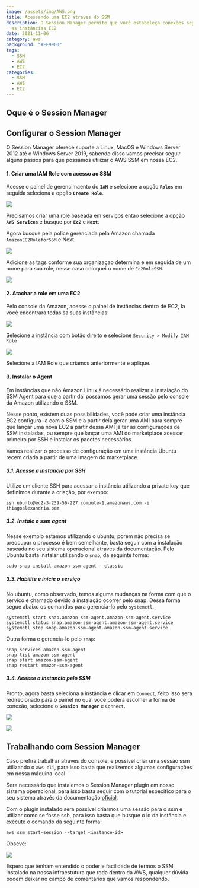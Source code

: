```yaml
---
image: /assets/img/AWS.png
title: Acessando uma EC2 atraves do SSM
description: O Session Manager permite que você estabeleça conexões seguras para
  as instâncias EC2
date: 2021-11-06
category: aws
background: "#FF9900"
tags:
  - SSM
  - AWS
  - EC2
categories:
  - SSM
  - AWS
  - EC2
---
```

## Oque é o Session Manager

## Configurar o Session Manager

O Session Manager oferece suporte a Linux, MacOS e Windows Server 2012 até o Windows Server 2019, sabendo disso vamos precisar seguir alguns passos para que possamos utilizar o AWS SSM em nossa EC2.

#### 1. Criar uma IAM Role com acesso ao SSM

Acesse o painel de gerencimaento do **`IAM`** e selecione a opção **`Roles`** em seguida seleciona a opção **`Create Role`**.

![](/assets/img/create-role.png)

Precisamos criar uma role baseada em serviços entao selecione a opção **`AWS Services`** e busque por **`Ec2`** e **`Next`**.

Agora busque pela police gerenciada pela Amazon chamada `AmazonEC2RoleforSSM` e Next.

![](/assets/img/police-role.png)

Adicione as tags conforme sua organizaçao determina e em seguida de um nome para sua role, nesse caso coloquei o nome de `Ec2RoleSSM`.

![](/assets/img/review-role.png)

#### 2. Atachar a role em uma EC2

Pelo console da Amazon, acesse o painel de instâncias dentro de EC2, la você encontrara todas sa suas instâncias:

![](/assets/img/lista-instancia.png)

Selecione a instância com botão direito e selecione `Security > Modify IAM Role`

![](/assets/img/atach-role.png)

Selecione a IAM Role que criamos anteriormente e aplique. 

#### 3. Instalar o Agent

Em instâncias que não Amazon Linux á necessário realizar a instalação do SSM Agent para que a partir dai possamos gerar uma sessão pelo console da Amazon utilizando o SSM.

Nesse ponto, existem duas possibilidades, você pode criar uma instância EC2 configura-la com o SSM e a partir dela gerar uma AMI para sempre que lançar uma nova EC2 a partir dessa AMI já ter as configurações de SSM instaladas, ou sempre que lançar uma AMI do marketplace acessar primeiro por SSH e instalar os pacotes necessários.

Vamos realizar o processo de configuração em uma instância Ubuntu recem criada a partir de uma imagem do marketplace.

##### 3.1. Acesse a instancia por SSH

Utilize um cliente SSH para acessar a instância utilizando a private key que definimos durante a criação, por exempo:

```
ssh ubuntu@ec2-3-239-56-227.compute-1.amazonaws.com -i thiagoalexandria.pem
```

##### 3.2. Instale o ssm agent

Nesse exemplo estamos utilizando o ubuntu, porem não precisa se preocupar o processo é bem semelhante, basta seguir com a instalação baseada no seu sistema operacional atraves da documentação. Pelo Ubuntu basta instalar utilizando o `snap`, da seguinte forma:

```
sudo snap install amazon-ssm-agent --classic
```

##### 3.3. Habilite e inicie o serviço

No ubuntu, como observado, temos alguma mudanças na forma com que o serviço e chamado devido a instalação ocorrer pelo snap. Dessa forma segue abaixo os comandos para gerencia-lo pelo `systemctl`.

```
systemctl start snap.amazon-ssm-agent.amazon-ssm-agent.service
systemctl status snap.amazon-ssm-agent.amazon-ssm-agent.service
systemctl stop snap.amazon-ssm-agent.amazon-ssm-agent.service
```

Outra forma e gerencia-lo pelo `snap`:

```
snap services amazon-ssm-agent
snap list amazon-ssm-agent
snap start amazon-ssm-agent
snap restart amazon-ssm-agent
```

##### 3.4. Acesse a instancia pelo SSM

Pronto, agora basta seleciona a instância e clicar em `Connect`, feito isso sera redirecionado para o painel no qual você podera escolher a forma de conexão, selecione o **`Session Manager`** e `Connect`.

![](/assets/img/ssm-2.png)

![](/assets/img/ssm-1.png)

## Trabalhando com Session Manager

Caso prefira trabalhar atraves do console, e possível criar uma sessão ssm utilizando o `aws cli`, para isso basta que realizemos algumas configurações em nossa máquina local.

Sera necessário que instalemos o Session Manager plugin em nosso sistema operacional, para isso basta seguir com o tutorial especifico para o seu sistema através da documentação [oficial](https://docs.aws.amazon.com/systems-manager/latest/userguide/session-manager-working-with-install-plugin.html).

Com o plugin instalado sera possível criarmos uma sessão para o ssm e utilizar como se fosse ssh, para isso basta que busque o id da instância e execute o comando da seguinte forma:

```
aws ssm start-session --target <instance-id>
```

Obseve:

![](/assets/img/ssm-plugin.png)

Espero que tenham entendido o poder e facilidade de termos o SSM instalado na nossa infraestutura que roda dentro da AWS, qualquer dúvida podem deixar no campo de comentários que vamos respondendo.